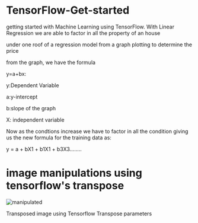 # TensorFlow-Get-started
getting started  with Machine Learning using TensorFlow. With Linear Regression we are able to factor in all the property of an house

under one roof of a regression model from a graph plotting to determine the price

from the graph, we have the formula

y=a+bx:

y:Dependent Variable

a:y-intercept

b:slope of the graph

X: independent variable

Now as the condtions increase we have to factor in all the condition giving us the new formula for the training data as:

y = a + bX1 + b1X1 + b3X3........

# image manipulations using tensorflow's transpose

![manipulated](https://user-images.githubusercontent.com/34624703/77966129-1c8b6580-72eb-11ea-9e44-2eefd313dd30.PNG)

Transposed image using Tensorflow Transpose parameters

